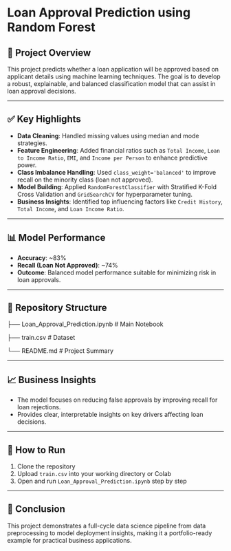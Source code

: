 # Loan Approval Prediction using Random Forest

## 📌 Project Overview
This project predicts whether a loan application will be approved based on applicant details using machine learning techniques. The goal is to develop a robust, explainable, and balanced classification model that can assist in loan approval decisions.

---

## ✅ Key Highlights
- **Data Cleaning**: Handled missing values using median and mode strategies.
- **Feature Engineering**: Added financial ratios such as `Total Income`, `Loan to Income Ratio`, `EMI`, and `Income per Person` to enhance predictive power.
- **Class Imbalance Handling**: Used `class_weight='balanced'` to improve recall on the minority class (loan not approved).
- **Model Building**: Applied `RandomForestClassifier` with Stratified K-Fold Cross Validation and `GridSearchCV` for hyperparameter tuning.
- **Business Insights**: Identified top influencing factors like `Credit History`, `Total Income`, and `Loan Income Ratio`.

---

## 📊 Model Performance
- **Accuracy**: ~83%
- **Recall (Loan Not Approved)**: ~74%
- **Outcome**: Balanced model performance suitable for minimizing risk in loan approvals.

---

## 📁 Repository Structure
├── Loan_Approval_Prediction.ipynb # Main Notebook

├── train.csv # Dataset

└── README.md # Project Summary


---

## 📈 Business Insights
- The model focuses on reducing false approvals by improving recall for loan rejections.
- Provides clear, interpretable insights on key drivers affecting loan decisions.

---

## 🚀 How to Run
1. Clone the repository
2. Upload `train.csv` into your working directory or Colab
3. Open and run `Loan_Approval_Prediction.ipynb` step by step

---

## 📌 Conclusion
This project demonstrates a full-cycle data science pipeline from data preprocessing to model deployment insights, making it a portfolio-ready example for practical business applications.

